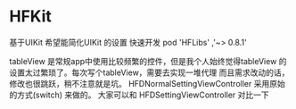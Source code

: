 # HFKit
基于UIKit   希望能简化UIKit 的设置 快速开发
pod 'HFLibs' ,'~> 0.8.1'


tableView 是常规app中使用比较频繁的控件，但是我个人始终觉得tableView 的设置太过繁琐了。每次写个tableView，需要去实现一堆代理
而且需求改动的话，修改也很跳跃，稍不注意就是坑。
HFDNormalSettingViewController  采用原始的方式(switch) 来做的。 大家可以和 HFDSettingViewController 对比一下


